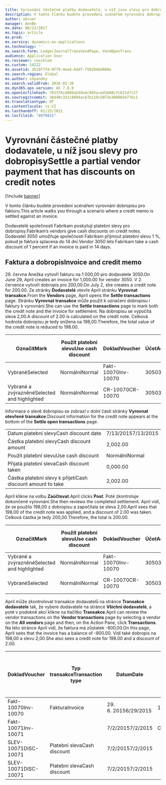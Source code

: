 ```yaml
---
title: Vyrovnání částečné platby dodavatele, u níž jsou slevy pro dobropisy
description: V tomto článku budete provedeni scénářem vyrovnání dobropisu pro fakturu.
author: abruer
manager: AnnBe
ms.date: 08/22/2017
ms.topic: article
ms.prod: ''
ms.service: dynamics-ax-applications
ms.technology: ''
ms.search.form: LedgerJournalTransVendPaym, VendOpenTrans
audience: Application User
ms.reviewer: roschlom
ms.custom: 14222
ms.assetid: 2b19f7fd-9ff9-4ee4-bddf-f582946d008e
ms.search.region: Global
ms.author: shpandey
ms.search.validFrom: 2016-02-28
ms.dyn365.ops.version: AX 7.0.0
ms.openlocfilehash: 701376cd080a5dda4c985aced1b08c7cb2147c27
ms.sourcegitcommit: 38d40c331c8894acb7b119c5073e3088b54776c1
ms.translationtype: HT
ms.contentlocale: cs-CZ
ms.lasthandoff: 01/15/2021
ms.locfileid: "4979431"
---
```

# <a name="settle-a-partial-vendor-payment-that-has-discounts-on-credit-notes"></a><span data-ttu-id="52f33-103">Vyrovnání částečné platby dodavatele, u níž jsou slevy pro dobropisy</span><span class="sxs-lookup"><span data-stu-id="52f33-103">Settle a partial vendor payment that has discounts on credit notes</span></span>

[!include [banner](../includes/banner.md)]

<span data-ttu-id="52f33-104">V tomto článku budete provedeni scénářem vyrovnání dobropisu pro fakturu.</span><span class="sxs-lookup"><span data-stu-id="52f33-104">This article walks you through a scenario where a credit memo is settled against an invoice.</span></span>

<span data-ttu-id="52f33-105">Dodavatelé společnosti Fabrikam poskytují platební slevy pro dobropisy.</span><span class="sxs-lookup"><span data-stu-id="52f33-105">Fabrikam’s vendors give cash discounts on credit notes.</span></span> <span data-ttu-id="52f33-106">Dodavatel 3050 umožňuje společnosti Fabrikam přijmout platební slevu 1 %, pokud je faktura splacena do 14 dní.</span><span class="sxs-lookup"><span data-stu-id="52f33-106">Vendor 3050 lets Fabrikam take a cash discount of 1 percent if an invoice is paid in 14 days.</span></span>

## <a name="invoice-and-credit-memo"></a><span data-ttu-id="52f33-107">Faktura a dobropis</span><span class="sxs-lookup"><span data-stu-id="52f33-107">Invoice and credit memo</span></span>
<span data-ttu-id="52f33-108">29. června Anežka vytvoří fakturu na 1 000,00 pro dodavatele 3050.</span><span class="sxs-lookup"><span data-stu-id="52f33-108">On June 29, April creates an invoice for 1,000.00 for vendor 3050.</span></span> <span data-ttu-id="52f33-109">V 2. července vytvoří dobropis pro 200,00.</span><span class="sxs-lookup"><span data-stu-id="52f33-109">On July 2, she creates a credit note for 200.00.</span></span> <span data-ttu-id="52f33-110">Ze stránky **Dodavatelé** otevře April stránku **Vyrovnat transakce**.</span><span class="sxs-lookup"><span data-stu-id="52f33-110">From the **Vendors** page, April opens the **Settle transactions** page.</span></span> <span data-ttu-id="52f33-111">Stránku **Vyrovnat transakce** může použít k označení dobropisu i faktury k vyrovnání.</span><span class="sxs-lookup"><span data-stu-id="52f33-111">She can use the **Settle transactions** page to mark both the credit note and the invoice for settlement.</span></span> <span data-ttu-id="52f33-112">Na dobropisu se vypočítá sleva 2,00.</span><span class="sxs-lookup"><span data-stu-id="52f33-112">A discount of 2.00 is calculated on the credit note.</span></span> <span data-ttu-id="52f33-113">Celková hodnota dobropisu je tedy snížena na 198,00.</span><span class="sxs-lookup"><span data-stu-id="52f33-113">Therefore, the total value of the credit note is reduced to 198.00.</span></span>

| <span data-ttu-id="52f33-114">Označit</span><span class="sxs-lookup"><span data-stu-id="52f33-114">Mark</span></span>                     | <span data-ttu-id="52f33-115">Použít platební slevu</span><span class="sxs-lookup"><span data-stu-id="52f33-115">Use cash discount</span></span> | <span data-ttu-id="52f33-116">Doklad</span><span class="sxs-lookup"><span data-stu-id="52f33-116">Voucher</span></span>   | <span data-ttu-id="52f33-117">Účet</span><span class="sxs-lookup"><span data-stu-id="52f33-117">Account</span></span> | <span data-ttu-id="52f33-118">Datum</span><span class="sxs-lookup"><span data-stu-id="52f33-118">Date</span></span>      | <span data-ttu-id="52f33-119">Datum splatnosti</span><span class="sxs-lookup"><span data-stu-id="52f33-119">Due date</span></span>  | <span data-ttu-id="52f33-120">Faktura</span><span class="sxs-lookup"><span data-stu-id="52f33-120">Invoice</span></span> | <span data-ttu-id="52f33-121">Částka v měně transakce</span><span class="sxs-lookup"><span data-stu-id="52f33-121">Amount in transaction currency</span></span> | <span data-ttu-id="52f33-122">Měna</span><span class="sxs-lookup"><span data-stu-id="52f33-122">Currency</span></span> | <span data-ttu-id="52f33-123">Částka k vyrovnání</span><span class="sxs-lookup"><span data-stu-id="52f33-123">Amount to settle</span></span> |
|--------------------------|-------------------|-----------|---------|-----------|-----------|---------|--------------------------------|----------|------------------|
| <span data-ttu-id="52f33-124">Vybrané</span><span class="sxs-lookup"><span data-stu-id="52f33-124">Selected</span></span>                 | <span data-ttu-id="52f33-125">Normální</span><span class="sxs-lookup"><span data-stu-id="52f33-125">Normal</span></span>            | <span data-ttu-id="52f33-126">Fakt-10070</span><span class="sxs-lookup"><span data-stu-id="52f33-126">Inv-10070</span></span> | <span data-ttu-id="52f33-127">3050</span><span class="sxs-lookup"><span data-stu-id="52f33-127">3050</span></span>    | <span data-ttu-id="52f33-128">29. 6. 2015</span><span class="sxs-lookup"><span data-stu-id="52f33-128">6/29/2015</span></span> | <span data-ttu-id="52f33-129">7/29/2015</span><span class="sxs-lookup"><span data-stu-id="52f33-129">7/29/2015</span></span> | <span data-ttu-id="52f33-130">10070</span><span class="sxs-lookup"><span data-stu-id="52f33-130">10070</span></span>   | <span data-ttu-id="52f33-131">-1 000,00</span><span class="sxs-lookup"><span data-stu-id="52f33-131">-1,000.00</span></span>                      | <span data-ttu-id="52f33-132">USD</span><span class="sxs-lookup"><span data-stu-id="52f33-132">USD</span></span>      | <span data-ttu-id="52f33-133">-990,00</span><span class="sxs-lookup"><span data-stu-id="52f33-133">-990.00</span></span>          |
| <span data-ttu-id="52f33-134">Vybrané a zvýrazněné</span><span class="sxs-lookup"><span data-stu-id="52f33-134">Selected and highlighted</span></span> | <span data-ttu-id="52f33-135">Normální</span><span class="sxs-lookup"><span data-stu-id="52f33-135">Normal</span></span>            | <span data-ttu-id="52f33-136">CR-10070</span><span class="sxs-lookup"><span data-stu-id="52f33-136">CR-10070</span></span>  | <span data-ttu-id="52f33-137">3050</span><span class="sxs-lookup"><span data-stu-id="52f33-137">3050</span></span>    | <span data-ttu-id="52f33-138">7/2/2015</span><span class="sxs-lookup"><span data-stu-id="52f33-138">7/2/2015</span></span>  | <span data-ttu-id="52f33-139">7/29/2015</span><span class="sxs-lookup"><span data-stu-id="52f33-139">7/29/2015</span></span> |         | <span data-ttu-id="52f33-140">200,00</span><span class="sxs-lookup"><span data-stu-id="52f33-140">200.00</span></span>                         | <span data-ttu-id="52f33-141">USD</span><span class="sxs-lookup"><span data-stu-id="52f33-141">USD</span></span>      | <span data-ttu-id="52f33-142">198,00</span><span class="sxs-lookup"><span data-stu-id="52f33-142">198.00</span></span>           |

<span data-ttu-id="52f33-143">Informace o slevě dobropisu se zobrazí v dolní části stránky **Vyrovnat otevřené transakce**.</span><span class="sxs-lookup"><span data-stu-id="52f33-143">Discount information for the credit note appears at the bottom of the **Settle open transactions** page.</span></span>

|                              |           |
|------------------------------|-----------|
| <span data-ttu-id="52f33-144">Datum platební slevy</span><span class="sxs-lookup"><span data-stu-id="52f33-144">Cash discount date</span></span>           | <span data-ttu-id="52f33-145">7/13/2015</span><span class="sxs-lookup"><span data-stu-id="52f33-145">7/13/2015</span></span> |
| <span data-ttu-id="52f33-146">Částka platební slevy</span><span class="sxs-lookup"><span data-stu-id="52f33-146">Cash discount amount</span></span>         | <span data-ttu-id="52f33-147">2,00</span><span class="sxs-lookup"><span data-stu-id="52f33-147">2.00</span></span>      |
| <span data-ttu-id="52f33-148">Použít platební slevu</span><span class="sxs-lookup"><span data-stu-id="52f33-148">Use cash discount</span></span>            | <span data-ttu-id="52f33-149">Normální</span><span class="sxs-lookup"><span data-stu-id="52f33-149">Normal</span></span>    |
| <span data-ttu-id="52f33-150">Přijatá platební sleva</span><span class="sxs-lookup"><span data-stu-id="52f33-150">Cash discount taken</span></span>          | <span data-ttu-id="52f33-151">0,00</span><span class="sxs-lookup"><span data-stu-id="52f33-151">0.00</span></span>      |
| <span data-ttu-id="52f33-152">Částka platební slevy k přijetí</span><span class="sxs-lookup"><span data-stu-id="52f33-152">Cash discount amount to take</span></span> | <span data-ttu-id="52f33-153">2,00</span><span class="sxs-lookup"><span data-stu-id="52f33-153">2.00</span></span>      |

<span data-ttu-id="52f33-154">April klikne na volbu **Zaúčtovat**.</span><span class="sxs-lookup"><span data-stu-id="52f33-154">April clicks **Post**.</span></span> <span data-ttu-id="52f33-155">Poté zkontroluje dokončené vyrovnání.</span><span class="sxs-lookup"><span data-stu-id="52f33-155">She then reviews the completed settlement.</span></span> <span data-ttu-id="52f33-156">April vidí, že se použilo 198,00 z dobropisu a započítala se sleva 2,00.</span><span class="sxs-lookup"><span data-stu-id="52f33-156">April sees that 198.00 of the credit note was applied, and a discount of 2.00 was taken.</span></span> <span data-ttu-id="52f33-157">Celková částka je tedy 200,00.</span><span class="sxs-lookup"><span data-stu-id="52f33-157">Therefore, the total is 200.00.</span></span>

| <span data-ttu-id="52f33-158">Označit</span><span class="sxs-lookup"><span data-stu-id="52f33-158">Mark</span></span>                     | <span data-ttu-id="52f33-159">Použít platební slevu</span><span class="sxs-lookup"><span data-stu-id="52f33-159">Use cash discount</span></span> | <span data-ttu-id="52f33-160">Doklad</span><span class="sxs-lookup"><span data-stu-id="52f33-160">Voucher</span></span>   | <span data-ttu-id="52f33-161">Účet</span><span class="sxs-lookup"><span data-stu-id="52f33-161">Account</span></span> | <span data-ttu-id="52f33-162">Datum</span><span class="sxs-lookup"><span data-stu-id="52f33-162">Date</span></span>      | <span data-ttu-id="52f33-163">Datum splatnosti</span><span class="sxs-lookup"><span data-stu-id="52f33-163">Due date</span></span>  | <span data-ttu-id="52f33-164">Faktura</span><span class="sxs-lookup"><span data-stu-id="52f33-164">Invoice</span></span>  | <span data-ttu-id="52f33-165">Částka v měně transakce</span><span class="sxs-lookup"><span data-stu-id="52f33-165">Amount in transaction currency</span></span> | <span data-ttu-id="52f33-166">Měna</span><span class="sxs-lookup"><span data-stu-id="52f33-166">Currency</span></span> | <span data-ttu-id="52f33-167">Částka k vyrovnání</span><span class="sxs-lookup"><span data-stu-id="52f33-167">Amount to settle</span></span> |
|--------------------------|-------------------|-----------|---------|-----------|-----------|----------|--------------------------------|----------|------------------|
| <span data-ttu-id="52f33-168">Vybrané a zvýrazněné</span><span class="sxs-lookup"><span data-stu-id="52f33-168">Selected and highlighted</span></span> | <span data-ttu-id="52f33-169">Normální</span><span class="sxs-lookup"><span data-stu-id="52f33-169">Normal</span></span>            | <span data-ttu-id="52f33-170">Fakt-10070</span><span class="sxs-lookup"><span data-stu-id="52f33-170">Inv-10070</span></span> | <span data-ttu-id="52f33-171">3050</span><span class="sxs-lookup"><span data-stu-id="52f33-171">3050</span></span>    | <span data-ttu-id="52f33-172">29. 6. 2015</span><span class="sxs-lookup"><span data-stu-id="52f33-172">6/29/2015</span></span> | <span data-ttu-id="52f33-173">7/29/2015</span><span class="sxs-lookup"><span data-stu-id="52f33-173">7/29/2015</span></span> | <span data-ttu-id="52f33-174">10070</span><span class="sxs-lookup"><span data-stu-id="52f33-174">10070</span></span>    | <span data-ttu-id="52f33-175">-1 000,00</span><span class="sxs-lookup"><span data-stu-id="52f33-175">-1,000.00</span></span>                      | <span data-ttu-id="52f33-176">USD</span><span class="sxs-lookup"><span data-stu-id="52f33-176">USD</span></span>      | <span data-ttu-id="52f33-177">-200,00</span><span class="sxs-lookup"><span data-stu-id="52f33-177">-200.00</span></span>          |
| <span data-ttu-id="52f33-178">Vybrané</span><span class="sxs-lookup"><span data-stu-id="52f33-178">Selected</span></span>                 | <span data-ttu-id="52f33-179">Normální</span><span class="sxs-lookup"><span data-stu-id="52f33-179">Normal</span></span>            | <span data-ttu-id="52f33-180">CR-10070</span><span class="sxs-lookup"><span data-stu-id="52f33-180">CR-10070</span></span>  | <span data-ttu-id="52f33-181">3050</span><span class="sxs-lookup"><span data-stu-id="52f33-181">3050</span></span>    | <span data-ttu-id="52f33-182">7/2/2015</span><span class="sxs-lookup"><span data-stu-id="52f33-182">7/2/2015</span></span>  | <span data-ttu-id="52f33-183">7/29/2015</span><span class="sxs-lookup"><span data-stu-id="52f33-183">7/29/2015</span></span> | <span data-ttu-id="52f33-184">CR-10070</span><span class="sxs-lookup"><span data-stu-id="52f33-184">CR-10070</span></span> | <span data-ttu-id="52f33-185">200,00</span><span class="sxs-lookup"><span data-stu-id="52f33-185">200.00</span></span>                         | <span data-ttu-id="52f33-186">USD</span><span class="sxs-lookup"><span data-stu-id="52f33-186">USD</span></span>      | <span data-ttu-id="52f33-187">198,00</span><span class="sxs-lookup"><span data-stu-id="52f33-187">198.00</span></span>           |

<span data-ttu-id="52f33-188">April může zkontrolovat transakce dodavatelů na stránce **Transakce dodavatele** tak, že vybere dodavatele na stránce **Všichni dodavatelé**, a poté v podokně akcí klikne na tlačítko **Transakce**.</span><span class="sxs-lookup"><span data-stu-id="52f33-188">April can review the vendor transactions on the **Vendor transactions** page by selecting a vendor on the **All vendors** page and then, on the Action Pane, click **Transactions**.</span></span> <span data-ttu-id="52f33-189">Na této stránce April vidí, že faktura má zůstatek -800,00.</span><span class="sxs-lookup"><span data-stu-id="52f33-189">On this page, April sees that the invoice has a balance of -800.00.</span></span> <span data-ttu-id="52f33-190">Vidí také dobropis na 198,00 a slevu 2,00.</span><span class="sxs-lookup"><span data-stu-id="52f33-190">She also sees a credit note for 198.00 and a discount of 2.00.</span></span>

| <span data-ttu-id="52f33-191">Doklad</span><span class="sxs-lookup"><span data-stu-id="52f33-191">Voucher</span></span>    | <span data-ttu-id="52f33-192">Typ transakce</span><span class="sxs-lookup"><span data-stu-id="52f33-192">Transaction type</span></span> | <span data-ttu-id="52f33-193">Datum</span><span class="sxs-lookup"><span data-stu-id="52f33-193">Date</span></span>      | <span data-ttu-id="52f33-194">Faktura</span><span class="sxs-lookup"><span data-stu-id="52f33-194">Invoice</span></span> | <span data-ttu-id="52f33-195">Částka Má dáti v transakční měně</span><span class="sxs-lookup"><span data-stu-id="52f33-195">Amount in transaction currency debit</span></span> | <span data-ttu-id="52f33-196">Částka Dal v transakční měně</span><span class="sxs-lookup"><span data-stu-id="52f33-196">Amount in transaction currency credit</span></span> | <span data-ttu-id="52f33-197">Zůstatek</span><span class="sxs-lookup"><span data-stu-id="52f33-197">Balance</span></span> | <span data-ttu-id="52f33-198">Měna</span><span class="sxs-lookup"><span data-stu-id="52f33-198">Currency</span></span> |
|------------|------------------|-----------|---------|--------------------------------------|---------------------------------------|---------|----------|
| <span data-ttu-id="52f33-199">Fakt-10070</span><span class="sxs-lookup"><span data-stu-id="52f33-199">Inv-10070</span></span>  | <span data-ttu-id="52f33-200">Faktura</span><span class="sxs-lookup"><span data-stu-id="52f33-200">Invoice</span></span>          | <span data-ttu-id="52f33-201">29. 6. 2015</span><span class="sxs-lookup"><span data-stu-id="52f33-201">6/29/2015</span></span> | <span data-ttu-id="52f33-202">10070</span><span class="sxs-lookup"><span data-stu-id="52f33-202">10070</span></span>   |                                      | <span data-ttu-id="52f33-203">1 000,00</span><span class="sxs-lookup"><span data-stu-id="52f33-203">1,000.00</span></span>                              | <span data-ttu-id="52f33-204">-800,00</span><span class="sxs-lookup"><span data-stu-id="52f33-204">-800.00</span></span> | <span data-ttu-id="52f33-205">USD</span><span class="sxs-lookup"><span data-stu-id="52f33-205">USD</span></span>      |
| <span data-ttu-id="52f33-206">Fakt-10071</span><span class="sxs-lookup"><span data-stu-id="52f33-206">Inv-10071</span></span>  |                  | <span data-ttu-id="52f33-207">7/2/2015</span><span class="sxs-lookup"><span data-stu-id="52f33-207">7/2/2015</span></span>  | <span data-ttu-id="52f33-208">CR10071</span><span class="sxs-lookup"><span data-stu-id="52f33-208">CR10071</span></span> | <span data-ttu-id="52f33-209">200,00</span><span class="sxs-lookup"><span data-stu-id="52f33-209">200.00</span></span>                               |                                       | <span data-ttu-id="52f33-210">0,00</span><span class="sxs-lookup"><span data-stu-id="52f33-210">0.00</span></span>    | <span data-ttu-id="52f33-211">USD</span><span class="sxs-lookup"><span data-stu-id="52f33-211">USD</span></span>      |
| <span data-ttu-id="52f33-212">SLEV-10071</span><span class="sxs-lookup"><span data-stu-id="52f33-212">DISC-10071</span></span> |  <span data-ttu-id="52f33-213">Platební sleva</span><span class="sxs-lookup"><span data-stu-id="52f33-213">Cash discount</span></span>   | <span data-ttu-id="52f33-214">7/2/2015</span><span class="sxs-lookup"><span data-stu-id="52f33-214">7/2/2015</span></span>  |         | <span data-ttu-id="52f33-215">2,00</span><span class="sxs-lookup"><span data-stu-id="52f33-215">2.00</span></span>                                 |                                       | <span data-ttu-id="52f33-216">0,00</span><span class="sxs-lookup"><span data-stu-id="52f33-216">0.00</span></span>    | <span data-ttu-id="52f33-217">USD</span><span class="sxs-lookup"><span data-stu-id="52f33-217">USD</span></span>      |
| <span data-ttu-id="52f33-218">SLEV-10071</span><span class="sxs-lookup"><span data-stu-id="52f33-218">DISC-10071</span></span> |  <span data-ttu-id="52f33-219">Platební sleva</span><span class="sxs-lookup"><span data-stu-id="52f33-219">Cash discount</span></span>   | <span data-ttu-id="52f33-220">7/2/2015</span><span class="sxs-lookup"><span data-stu-id="52f33-220">7/2/2015</span></span>  |         |                                      | <span data-ttu-id="52f33-221">2,00</span><span class="sxs-lookup"><span data-stu-id="52f33-221">2.00</span></span>                                  | <span data-ttu-id="52f33-222">0,00</span><span class="sxs-lookup"><span data-stu-id="52f33-222">0.00</span></span>    | <span data-ttu-id="52f33-223">USD</span><span class="sxs-lookup"><span data-stu-id="52f33-223">USD</span></span>      |





